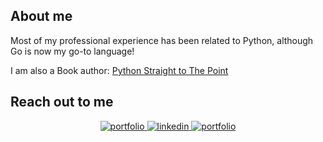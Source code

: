 ## About me
Most of my professional experience has been related to Python, although Go is now my go-to language!

I am also a Book author: [Python Straight to The Point](https://www.amazon.com/Python-Straight-Point-Programming-Taught/dp/B0C4MRWQ44/ref=tmm_pap_swatch_0?_encoding=UTF8&dib_tag=se&dib=eyJ2IjoiMSJ9.YzkD12bKZLZLOAUDMK86C1ayUp5eeGQsS1gZEKSY3aA4GvaI2XOaS8qpwmO8emzx3JxTnA9HM_JEMo6xPAkvVk38KMkL3HuM_hxxm1QtiwZ3EPlLVDoHOCUhBfgfiYlfFbK4z2ppljIHpwJt78TfHHVTSJWMsPfmCGv8zfnqnt8b03qhKPqxMR8HDn2jggrNRXRCxrD_kYm718uLBfDP3jXQmacx67ZiImCrO3O-rgU.gUihBnMKkxLjERRgSC0q3U7JR4GKUW3lsa42vM3_yiI&qid=1727126072&sr=8-1)
## Reach out to me
<div align="center">

<a href="https://costa86.tech/">
<img src="https://img.shields.io/badge/Portfolio-042549?style=for-the-badge" alt="portfolio" />
</a>

<a href="https://www.linkedin.com/in/costa86">
<img src="https://img.shields.io/badge/Linkedin-0A66C2?style=for-the-badge&logo=linkedin&logoColor=white" alt="linkedin" />
</a>

<a href="https://dev.to/costa86">
<img src="https://img.shields.io/badge/Articles-04252?style=for-the-badge&logo=dev.to" alt="portfolio" />
</a>

</div>
